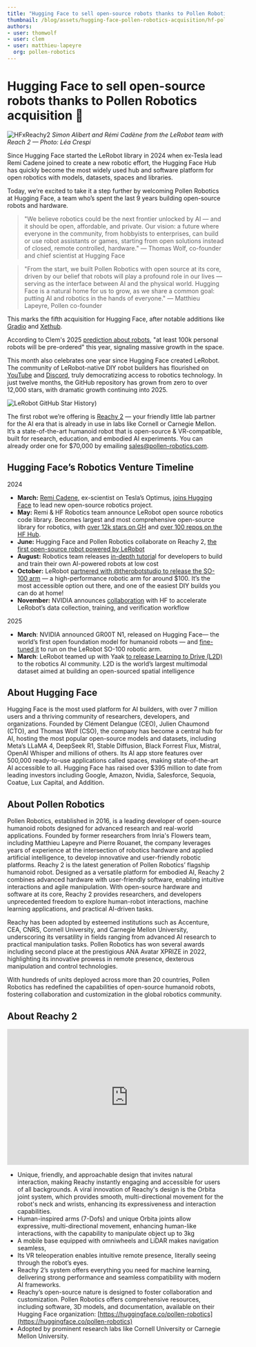 ```yaml
---
title: "Hugging Face to sell open-source robots thanks to Pollen Robotics acquisition 🤖" 
thumbnail: /blog/assets/hugging-face-pollen-robotics-acquisition/hf-pollen.png
authors:
- user: thomwolf
- user: clem
- user: matthieu-lapeyre
  org: pollen-robotics
---
```


# Hugging Face to sell open-source robots thanks to Pollen Robotics acquisition 🤖

![HFxReachy2](https://huggingface.co/datasets/huggingface/documentation-images/resolve/main/blog/hugging-face-pollen-robotics-acquisition/simon-remi.jpg)
*Simon Alibert and Rémi Cadène from the LeRobot team with Reach 2 — Photo: Léa Crespi*

Since Hugging Face started the LeRobot library in 2024 when ex-Tesla lead Remi Cadene joined to create a new robotic effort, the Hugging Face Hub has quickly become the most widely used hub and software platform for open robotics with models, datasets, spaces and libraries.

Today, we’re excited to take it a step further by welcoming Pollen Robotics at Hugging Face, a team who’s spent the last 9 years building open-source robots and hardware.

> "We believe robotics could be the next frontier unlocked by AI — and it should be open, affordable, and private. Our vision: a future where everyone in the community, from hobbyists to enterprises, can build or use robot assistants or games, starting from open solutions instead of closed, remote controlled, hardware." — Thomas Wolf, co-founder and chief scientist at Hugging Face

> "From the start, we built Pollen Robotics with open source at its core, driven by our belief that robots will play a profound role in our lives — serving as the interface between AI and the physical world. Hugging Face is a natural home for us to grow, as we share a common goal: putting AI and robotics in the hands of everyone." — Matthieu Lapeyre, Pollen co-founder

This marks the fifth acquisition for Hugging Face, after notable additions like [Gradio](https://x.com/Gradio) and [Xethub](https://www.forbes.com/sites/richardnieva/2024/08/08/hugging-face-xethub-acquisition/). 

According to Clem's 2025 [prediction about robots](https://www.linkedin.com/posts/clementdelangue_six-predictions-for-ai-in-2025-and-a-review-activity-7269341028799725568-X79a?utm_source=share&utm_medium=member_desktop&rcm=ACoAABNkWx4Bd1TXiJWc89LoPl7Bwii_7tkyFd4), "at least 100k personal robots will be pre-ordered" this year, signaling massive growth in the space.

This month also celebrates one year since Hugging Face created LeRobot. The community of LeRobot-native DIY robot builders has flourished on [YouTube](https://www.youtube.com/results?search_query=lerobot) and [Discord](https://discord.com/channels/1216765309076115607/1216765309558722622), truly democratizing access to robotics technology. In just twelve months, the GitHub repository has grown from zero to over 12,000 stars, with dramatic growth continuing into 2025.

![LeRobot GitHub Star History](https://pbs.twimg.com/media/GoK1l7Va8AAMeXo?format=jpg&name=medium))

The first robot we’re offering is [Reachy 2](https://www.pollen-robotics.com/wp-content/uploads/2025/02/Reachy2-Dual-arms-with-mobile-base-Datasheet-1.pdf) — your friendly little lab partner for the AI era that is already in use in labs like Cornell or Carnegie Mellon. It’s a state-of-the-art humanoid robot that is open-source & VR-compatible, built for research, education, and embodied AI experiments. You can already order one for $70,000 by emailing sales@pollen-robotics.com.

## Hugging Face’s Robotics Venture Timeline

2024

* **March:** [Remi Cadene](https://x.com/RemiCadene), ex-scientist on Tesla’s Optimus, [joins Hugging Face](https://x.com/RemiCadene/status/1765715921388056904) to lead new open-source robotics project.  
* **May:** Remi & HF Robotics team announce LeRobot open source robotics code library. Becomes largest and most comprehensive open-source library for robotics, with [over 12k stars on GH](https://github.com/huggingface/lerobot) and [over 100 repos on the HF Hub](https://huggingface.co/lerobot).  
* **June:** Hugging Face and Pollen Robotics collaborate on Reachy 2, [the first open-source robot powered by LeRobot](https://venturebeat.com/ai/hugging-face-and-pollen-robotics-show-off-first-project-an-open-source-robot-that-does-chores/)  
* **August:** Robotics team releases [in-depth tutoria](https://github.com/huggingface/lerobot/blob/main/examples/7_get_started_with_real_robot.md)l for developers to build and train their own AI-powered robots at low cost  
* **October:** LeRobot [partnered with @therobotstudio to release the SO-100 arm](https://github.com/TheRobotStudio/SO-ARM100) — a high-performance robotic arm for around $100. It’s the most accessible option out there, and one of the easiest DIY builds you can do at home\!  
* **November:** NVIDIA announces [collaboration](https://www.benzinga.com/news/24/11/41799600/nvidia-partners-with-ai-startup-hugging-face-to-supercharge-open-source-robotics) with HF to accelerate LeRobot’s data collection, training, and verification workflow

2025

* **March**: NVIDIA announced GR00T N1, released on Hugging Face— the world’s first open foundation model for humanoid robots — and [fine-tuned it](https://x.com/DrJimFan/status/1902117478496616642) to run on the LeRobot SO-100 robotic arm.  
* **March**: LeRobot teamed up with Yaak [to release Learning to Drive (L2D)](https://huggingface.co/blog/lerobot-goes-to-driving-school) to the robotics AI community. L2D is the world’s largest multimodal dataset aimed at building an open-sourced spatial intelligence

## About Hugging Face

Hugging Face is the most used platform for AI builders, with over 7 million users and a thriving community of researchers, developers, and organizations. Founded by Clément Delangue (CEO), Julien Chaumond (CTO), and Thomas Wolf (CSO), the company has become a central hub for AI, hosting the most popular open-source models and datasets, including Meta’s LLaMA 4, DeepSeek R1, Stable Diffusion, Black Forrest Flux, Mistral, OpenAI Whisper and millions of others. Its AI app store features over 500,000 ready-to-use applications called spaces, making state-of-the-art AI accessible to all. Hugging Face has raised over $395 million to date from leading investors including Google, Amazon, Nvidia, Salesforce, Sequoia, Coatue, Lux Capital, and Addition.

## About Pollen Robotics

Pollen Robotics, established in 2016, is a leading developer of open-source humanoid robots designed for advanced research and real-world applications. Founded by former researchers from Inria's Flowers team, including Matthieu Lapeyre and Pierre Rouanet, the company leverages years of experience at the intersection of robotics hardware and applied artificial intelligence, to develop innovative and user-friendly robotic platforms. Reachy 2 is the latest generation of Pollen Robotics’ flagship humanoid robot. Designed as a versatile platform for embodied AI, Reachy 2 combines advanced hardware with user-friendly software, enabling intuitive interactions and agile manipulation. With open-source hardware and software at its core, Reachy 2 provides researchers, and developers unprecedented freedom to explore human-robot interactions, machine learning applications, and practical AI-driven tasks.

Reachy has been adopted by esteemed institutions such as Accenture, CEA, CNRS, Cornell University, and Carnegie Mellon University, underscoring its versatility in fields ranging from advanced AI research to practical manipulation tasks. Pollen Robotics has won several awards including second place at the prestigious ANA Avatar XPRIZE in 2022, highlighting its innovative prowess in remote presence, dexterous manipulation and control technologies.

With hundreds of units deployed across more than 20 countries, Pollen Robotics has redefined the capabilities of open-source humanoid robots, fostering collaboration and customization in the global robotics community.

## About Reachy 2

<iframe width="560" height="315" src="https://www.youtube.com/embed/Er8SPJsIYr0?si=mJ7CPFiKMgQlKCvn" title="YouTube video player" frameborder="0" allow="accelerometer; autoplay; clipboard-write; encrypted-media; gyroscope; picture-in-picture; web-share" referrerpolicy="strict-origin-when-cross-origin" allowfullscreen></iframe>

- Unique, friendly, and approachable design that invites natural interaction, making Reachy instantly engaging and accessible for users of all backgrounds. A viral innovation of Reachy's design is the Orbita joint system, which provides smooth, multi-directional movement for the robot's neck and wrists, enhancing its expressiveness and interaction capabilities.  
- Human-inspired arms (7-Dofs) and unique Orbita joints allow expressive, multi-directional movement, enhancing human-like interactions, with the capability to manipulate object up to 3kg   
- A mobile base equipped with omniwheels and LiDAR makes navigation seamless,   
- Its VR teleoperation enables intuitive remote presence, literally seeing through the robot’s eyes.  
- Reachy 2’s system offers everything you need for machine learning, delivering strong performance and seamless compatibility with modern AI frameworks.  
- Reachy’s open-source nature is designed to foster collaboration and customization. Pollen Robotics offers comprehensive resources, including software, 3D models, and documentation, available on their Hugging Face organization: [https://huggingface.co/pollen-robotics](https://huggingface.co/pollen-robotics)   
- Adopted by prominent research labs like Cornell University or Carnegie Mellon University.
